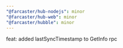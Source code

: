 ```yaml
---
"@farcaster/hub-nodejs": minor
"@farcaster/hub-web": minor
"@farcaster/hubble": minor
---
```


feat: added lastSyncTimestamp to GetInfo rpc

